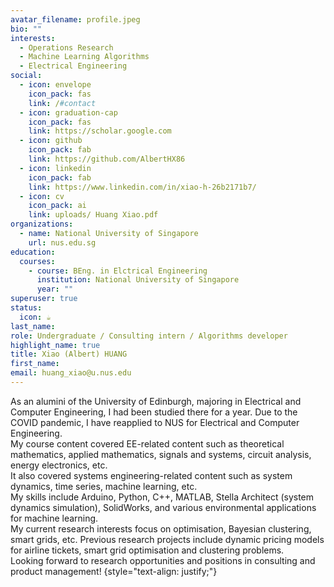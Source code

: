 ```yaml
---
avatar_filename: profile.jpeg
bio: ""
interests:
  - Operations Research
  - Machine Learning Algorithms
  - Electrical Engineering
social:
  - icon: envelope
    icon_pack: fas
    link: /#contact
  - icon: graduation-cap
    icon_pack: fas
    link: https://scholar.google.com
  - icon: github
    icon_pack: fab
    link: https://github.com/AlbertHX86
  - icon: linkedin
    icon_pack: fab
    link: https://www.linkedin.com/in/xiao-h-26b2171b7/
  - icon: cv
    icon_pack: ai
    link: uploads/ Huang Xiao.pdf
organizations:
  - name: National University of Singapore
    url: nus.edu.sg
education:
  courses:
    - course: BEng. in Elctrical Engineering
      institution: National University of Singapore
      year: ""
superuser: true
status:
  icon: ☕️
last_name: 
role: Undergraduate / Consulting intern / Algorithms developer
highlight_name: true
title: Xiao (Albert) HUANG
first_name: 
email: huang_xiao@u.nus.edu
---
```

As an alumini of the University of Edinburgh, majoring in Electrical and Computer Engineering, I had been studied there for a year. Due to the COVID pandemic, I have reapplied to NUS for Electrical and Computer Engineering.\
My course content covered EE-related content such as theoretical mathematics, applied mathematics, signals and systems, circuit analysis, energy electronics, etc.\
It also covered systems engineering-related content such as system dynamics, time series, machine learning, etc.\
My skills include Arduino, Python, C++, MATLAB, Stella Architect (system dynamics simulation), SolidWorks, and various environmental applications for machine learning.\
My current research interests focus on optimisation, Bayesian clustering, smart grids, etc. Previous research projects include dynamic pricing models for airline tickets, smart grid optimisation and clustering problems.\
Looking forward to research opportunities and positions in consulting and product management!
{style="text-align: justify;"}
